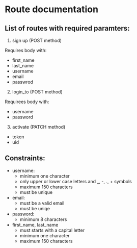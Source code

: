 # Route documentation

## List of routes with required paramters:

1. sign up (POST method)

Requires body with: 
  - first\_name
  - last\_name
  - username
  - email
  - passwrod

2. login\_to (POST method)

Requirees body with:
  - username
  - password

3. activate (PATCH method)
  - token
  - uid


## Constraints:
  - username:
	* minimum one character
	* only upper or lower case letters and \_, -, ., + symbols
	* maximum 150 characters 
	* must be unique
  - email:
	* must be a valid email
	* must be uniqe
  - password:
	* minimum 8 characters
  - first\_name, last\_name
	* must starts with a capital letter
	* minimum one character
	* maximum 150 characters

